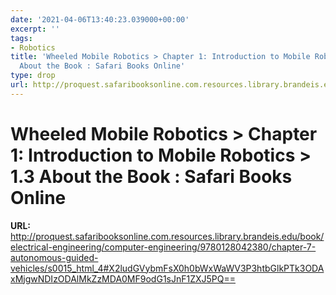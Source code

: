 ```yaml
---
date: '2021-04-06T13:40:23.039000+00:00'
excerpt: ''
tags:
- Robotics
title: 'Wheeled Mobile Robotics > Chapter 1: Introduction to Mobile Robotics > 1.3
  About the Book : Safari Books Online'
type: drop
url: http://proquest.safaribooksonline.com.resources.library.brandeis.edu/book/electrical-engineering/computer-engineering/9780128042380/chapter-7-autonomous-guided-vehicles/s0015_html_4#X2ludGVybmFsX0h0bWxWaWV3P3htbGlkPTk3ODAxMjgwNDIzODAlMkZzMDA0MF9odG1sJnF1ZXJ5PQ==
---
```


# Wheeled Mobile Robotics > Chapter 1: Introduction to Mobile Robotics > 1.3 About the Book : Safari Books Online

**URL:** http://proquest.safaribooksonline.com.resources.library.brandeis.edu/book/electrical-engineering/computer-engineering/9780128042380/chapter-7-autonomous-guided-vehicles/s0015_html_4#X2ludGVybmFsX0h0bWxWaWV3P3htbGlkPTk3ODAxMjgwNDIzODAlMkZzMDA0MF9odG1sJnF1ZXJ5PQ==
